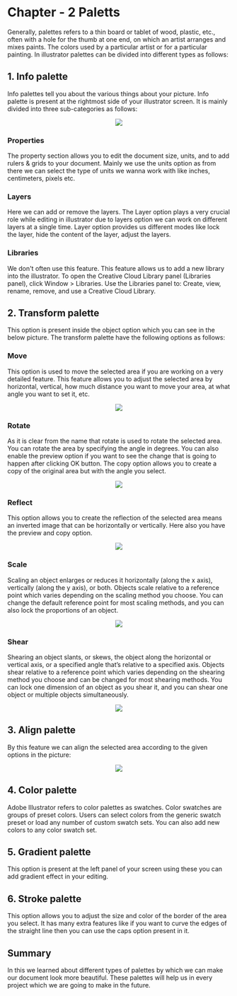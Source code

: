 # Chapter - 2 Paletts 
Generally, palettes refers to a thin board or tablet of wood, plastic, etc., often with a hole for the thumb at one end, on which an artist arranges and mixes paints. The colors used by a particular artist or for a particular painting. In illustrator palettes can be divided into different types as follows:
##  1. Info palette 
Info palettes tell you about the various things about your picture. Info palette is present at the rightmost side of your illustrator screen. It is mainly divided into three sub-categories as follows:

<p text align="center"><img src="https://helpx.adobe.com/content/dam/help/en/illustrator/how-to/basics-essentials-workspace-illustrator/_jcr_content/main-pars/image_673060514/basics-essentials-workspace-illustrator_step2.jpg"></p>

### Properties
The property section allows you to edit the document size, units, and to add rulers & grids to your document. Mainly we use the units option as from there we can select the type of units we wanna work with like inches, centimeters, pixels etc. 
### Layers 
Here we can add or remove the layers. The Layer option plays a very crucial role while editing in illustrator due to layers option we can work on different layers at a single time. Layer option provides us different modes like lock the layer, hide the content of the layer, adjust the layers.
### Libraries
We don't often use this feature. This feature allows us to add a new library into the illustrator. To open the Creative Cloud Library panel (Libraries panel), click Window > Libraries. Use the Libraries panel to: Create, view, rename, remove, and use a Creative Cloud Library.
## 2. Transform palette
This option is present inside the object option which you can see in the below picture. The transform palette have the following options as follows:

### Move
This option is used to move the selected area if you are working on a very detailed feature. This feature allows you to adjust the selected area by horizontal, vertical, how much distance you want to move your area, at what angle you want to set it, etc.

<p text align="center"><img src="https://i.stack.imgur.com/etcrD.jpg"></p>

### Rotate
As it is clear from the name that rotate is used to rotate the selected area. You can rotate the area by specifying the angle in degrees. You can also enable the preview option if you want to see the change that is going to happen after clicking OK button. The copy option allows you to create a copy of the original area but with the angle you select.
<p text align="center"><img src="https://www.digitional.com/wp-content/uploads/2018/12/Rotate.jpg"></p>

### Reflect
This option allows you to create the reflection of the selected area means an inverted image that can be horizontally or vertically. Here also you have the preview and copy option. 
<p text align="center"><img src="https://user-images.githubusercontent.com/54719422/93715752-dbcd2480-fb88-11ea-93ec-b9f6fd0c5ca4.png"></p>

### Scale
Scaling an object enlarges or reduces it horizontally (along the x axis), vertically (along the y axis), or both. Objects scale relative to a reference point which varies depending on the scaling method you choose. You can change the default reference point for most scaling methods, and you can also lock the proportions of an object.
<p text align="center"><img src="https://i.stack.imgur.com/nlffu.png"></p>

### Shear
Shearing an object slants, or skews, the object along the horizontal or vertical axis, or a specified angle that’s relative to a specified axis. Objects shear relative to a reference point which varies depending on the shearing method you choose and can be changed for most shearing methods. You can lock one dimension of an object as you shear it, and you can shear one object or multiple objects simultaneously.
<p text align="center"><img src="https://cdn.tutsplus.com/vector/uploads/legacy/tuts/000_2010/288_Illustrator_Transformations/14.jpg"></p>

## 3. Align palette 
By this feature we can align the selected area according to the given options in the picture:
<p text align="center"><img src="https://user-images.githubusercontent.com/54719422/93715996-66625380-fb8a-11ea-9b29-8f2868d47346.png"></p>

## 4. Color palette
Adobe Illustrator refers to color palettes as swatches. Color swatches are groups of preset colors. Users can select colors from the generic swatch preset or load any number of custom swatch sets. You can also add new colors to any color swatch set.
## 5. Gradient palette 
This option is present at the left panel of your screen using these you can add gradient effect in your editing.
## 6. Stroke palette
This option allows you to adjust the size and color of the border of the area you select. It has many extra features like if you want to curve the edges of the straight line then you can use the caps option present in it.
## Summary
In this we learned about different types of palettes by which we can make our document look more beautiful. These palettes will help us in every project which we are going to make in the future.